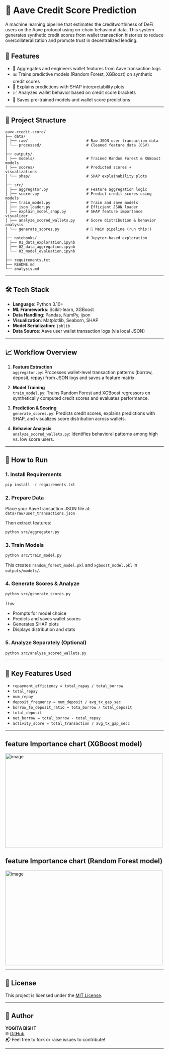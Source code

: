 # 🔐 Aave Credit Score Prediction

A machine learning pipeline that estimates the creditworthiness of DeFi users on the Aave protocol using on-chain behavioral data. This system generates synthetic credit scores from wallet transaction histories to reduce overcollateralization and promote trust in decentralized lending.

## 🚀 Features

- 🧾 Aggregates and engineers wallet features from Aave transaction logs
- 📊 Trains predictive models (Random Forest, XGBoost) on synthetic credit scores
- 🧠 Explains predictions with SHAP interpretability plots
- 📈 Analyzes wallet behavior based on credit score brackets
- 🧮 Saves pre-trained models and wallet score predictions

---

## 📂 Project Structure

```
aave-credit-score/
├── data/
│ ├── raw/                          # Raw JSON user transaction data
│ └── processed/                    # Cleaned feature data (CSV)
│
├── outputs/
│ ├── models/                       # Trained Random Forest & XGBoost models
│ ├── scores/                       # Predicted scores + visualizations
│ └── shap/                         # SHAP explainability plots
│
├── src/
│ ├── aggregator.py                 # Feature aggregation logic
│ ├── scorer.py                     # Predict credit scores using models
│ ├── train_model.py                # Train and save models
│ ├── json_loader.py                # Efficient JSON loader
│ ├── explain_model_shap.py         # SHAP feature importance visualizer
│ ├── analyze_scored_wallets.py     # Score distribution & behavior analysis
│ └── generate_scores.py            # 🔁 Main pipeline (run this!)
│
├── notebooks/                      # Jupyter-based exploration
│ ├── 01_data_exploration.ipynb
│ ├── 02_data_aggregation.ipynb
│ └── 03_model_evaluation.ipynb
│
├── requirements.txt
├── README.md
└── analysis.md
```

---

## 🛠️ Tech Stack

- **Language**: Python 3.10+
- **ML Frameworks**: Scikit-learn, XGBoost
- **Data Handling**: Pandas, NumPy, ijson
- **Visualization**: Matplotlib, Seaborn, SHAP
- **Model Serialization**: `joblib`
- **Data Source**: Aave user wallet transaction logs (via local JSON)

---

## 📈 Workflow Overview

1. **Feature Extraction**  
   `aggregator.py`: Processes wallet-level transaction patterns (borrow, deposit, repay) from JSON logs and saves a feature matrix.

2. **Model Training**  
   `train_model.py`: Trains Random Forest and XGBoost regressors on synthetically computed credit scores and evaluates performance.

3. **Prediction & Scoring**  
   `generate_scores.py`: Predicts credit scores, explains predictions with SHAP, and visualizes score distribution across wallets.

4. **Behavior Analysis**  
   `analyze_scored_wallets.py`: Identifies behavioral patterns among high vs. low score users.

---

## 🧪 How to Run

### 1. Install Requirements

```bash
pip install -r requirements.txt
```

### 2. Prepare Data

Place your Aave transaction JSON file at:  
`data/raw/user_transactions.json`

Then extract features:

```bash
python src/aggregator.py
```

### 3. Train Models

```bash
python src/train_model.py
```

This creates `random_forest_model.pkl` and `xgboost_model.pkl` in `outputs/models/`.

### 4. Generate Scores & Analyze

```bash
python src/generate_scores.py
```

This:
- Prompts for model choice
- Predicts and saves wallet scores
- Generates SHAP plots
- Displays distribution and stats

### 5. Analyze Separately (Optional)

```bash
python src/analyze_scored_wallets.py
```

---

## 🧠 Key Features Used

- `repayment_efficiency = total_rapay / total_borrow`
- `total_repay`
- `num_repay`
- `deposit_frequency = num_deposit / avg_tx_gap_sec`
- `borrow_to_deposit_ratio = tota_borrow / total_deposit`
- `total_deposit`
- `net_borrow = total_borrow - total_repay`
- `activity_score = total_transaction / avg_tx_gap_secc`

---
## feature Importance chart (XGBoost model)
<img width="500" height="300" alt="image" src="https://github.com/user-attachments/assets/d1cf2221-c051-4d61-9f52-48dbad81deab" />

## feature Importance chart (Random Forest model)
<img width="500" height="300" alt="image" src="https://github.com/user-attachments/assets/f6d9a083-0fca-4b5a-846d-be8da5af7a86" />

---
## 📄 License

This project is licensed under the [MIT License](LICENSE).

---

## 👤 Author

**YOGITA BISHT**  
🌐 [GitHub](https://github.com/Yogita2002Bisht)  
📬 Feel free to fork or raise issues to contribute!

---